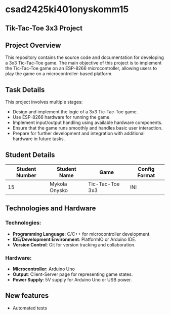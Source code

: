 # csad2425ki401onyskomm15
## Tik-Tac-Toe 3x3 Project

## Project Overview
This repository contains the source code and documentation for developing a 3x3 Tic-Tac-Toe game. The main objective of this project is to implement the Tic-Tac-Toe game on an ESP-8266 microcontroller, allowing users to play the game on a microcontroller-based platform. 

## Task Details
This project involves multiple stages:
- Design and implement the logic of a 3x3 Tic-Tac-Toe game.
- Use ESP-8266 hardware for running the game.
- Implement input/output handling using available hardware components.
- Ensure that the game runs smoothly and handles basic user interaction.
- Prepare for further development and integration with additional hardware in future tasks.

## Student Details
| **Student Number** | **Student Name** | **Game**        | **Config Format** |
|--------------------|------------------|-----------------|-------------------|
| 15                 | Mykola Onysko    | Tic-Tac-Toe 3x3 | INI              |

## Technologies and Hardware
### Technologies:
- **Programming Language**: C/C++ for microcontroller development.
- **IDE/Development Environment**: PlatformIO or Arduino IDE.
- **Version Control**: Git for version tracking and collaboration.

### Hardware:
- **Microcontroller**: Arduino Uno
- **Output**: Client-Server page for representing game states.
- **Power Supply**: 5V supply for Arduino Uno or USB power.

## New features
- Automated tests